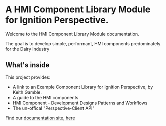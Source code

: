 # A HMI Component Library Module for Ignition Perspective.

Welcome to the HMI Component Library Module documentation.

The goal is to develop simple, performant, HMI components predominately for the Dairy Industry

## What's inside

This project provides:

- A link to an Example Component Library for Ignition Perspective, by Keith Gamble.
- A guide to the HMI components
- HMI Component - Development Designs Patterns and Workflows
- The un-offical "Perspective-Client API"

Find our [documentation site, here](https://aflittlejohns.github.io/ign-po-mod/)

